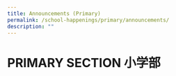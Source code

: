```yaml
---
title: Announcements (Primary)
permalink: /school-happenings/primary/announcements/
description: ""
---
```

# PRIMARY SECTION 小学部


